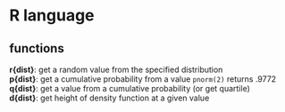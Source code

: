 # R language
## functions
**r{dist}**: get a random value from the specified distribution  
**p{dist}**: get a cumulative probability from a value `pnorm(2)` returns .9772  
**q{dist}**: get a value from a cumulative probability (or get quartile)  
**d{dist}**: get height of density function at a given value
